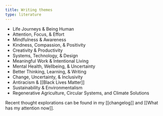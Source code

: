 ```yaml
---
title: Writing themes
type: literature
---
```

* Life Journeys & Being Human
* Attention, Focus, & Effort
* Mindfulness & Awareness
* Kindness, Compassion, & Positivity
* Creativity & Productivity
* Systems, Technology, & Design
* Meaningful Work & Intentional Living
* Mental Health, Wellbeing, & Uncertainty
* Better Thinking, Learning, & Writing
* Change, Uncertainty, & Inclusivity
* Antiracism & [[Black Lives Matter]]
* Sustainability & Environmentalism
* Regenerative Agriculture, Circular Systems, and Climate Solutions

Recent thought explorations can be found in my [[changelog]] and [[What has my attention now]].
